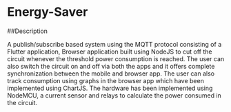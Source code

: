 # Energy-Saver

##Description

A publish/subscribe based system using the MQTT protocol consisting of a Flutter application, Browser application built using NodeJS to cut off the circuit whenever the threshold power consumption is reached. The user can also switch the circuit on and off via both the apps and it offers complete synchronization between the mobile and browser app. The user can also track consumption using graphs in the browser app which have been implemented using ChartJS. The hardware has been implemented using NodeMCU, a current sensor and relays to calculate the power consumed in the circuit.
